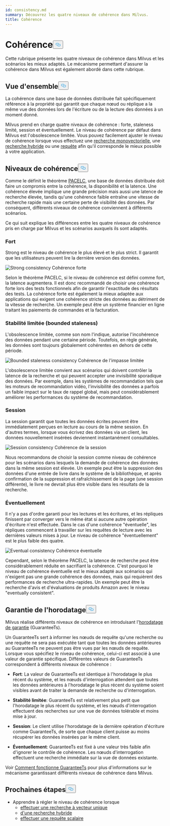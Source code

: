 ```yaml
---
id: consistency.md
summary: Découvrez les quatre niveaux de cohérence dans Milvus.
title: Cohérence
---
```

<h1 id="Consistency" class="common-anchor-header">Cohérence<button data-href="#Consistency" class="anchor-icon" translate="no">
      <svg translate="no"
        aria-hidden="true"
        focusable="false"
        height="20"
        version="1.1"
        viewBox="0 0 16 16"
        width="16"
      >
        <path
          fill="#0092E4"
          fill-rule="evenodd"
          d="M4 9h1v1H4c-1.5 0-3-1.69-3-3.5S2.55 3 4 3h4c1.45 0 3 1.69 3 3.5 0 1.41-.91 2.72-2 3.25V8.59c.58-.45 1-1.27 1-2.09C10 5.22 8.98 4 8 4H4c-.98 0-2 1.22-2 2.5S3 9 4 9zm9-3h-1v1h1c1 0 2 1.22 2 2.5S13.98 12 13 12H9c-.98 0-2-1.22-2-2.5 0-.83.42-1.64 1-2.09V6.25c-1.09.53-2 1.84-2 3.25C6 11.31 7.55 13 9 13h4c1.45 0 3-1.69 3-3.5S14.5 6 13 6z"
        ></path>
      </svg>
    </button></h1><p>Cette rubrique présente les quatre niveaux de cohérence dans Milvus et les scénarios les mieux adaptés. Le mécanisme permettant d'assurer la cohérence dans Milvus est également abordé dans cette rubrique.</p>
<h2 id="Overview" class="common-anchor-header">Vue d'ensemble<button data-href="#Overview" class="anchor-icon" translate="no">
      <svg translate="no"
        aria-hidden="true"
        focusable="false"
        height="20"
        version="1.1"
        viewBox="0 0 16 16"
        width="16"
      >
        <path
          fill="#0092E4"
          fill-rule="evenodd"
          d="M4 9h1v1H4c-1.5 0-3-1.69-3-3.5S2.55 3 4 3h4c1.45 0 3 1.69 3 3.5 0 1.41-.91 2.72-2 3.25V8.59c.58-.45 1-1.27 1-2.09C10 5.22 8.98 4 8 4H4c-.98 0-2 1.22-2 2.5S3 9 4 9zm9-3h-1v1h1c1 0 2 1.22 2 2.5S13.98 12 13 12H9c-.98 0-2-1.22-2-2.5 0-.83.42-1.64 1-2.09V6.25c-1.09.53-2 1.84-2 3.25C6 11.31 7.55 13 9 13h4c1.45 0 3-1.69 3-3.5S14.5 6 13 6z"
        ></path>
      </svg>
    </button></h2><p>La cohérence dans une base de données distribuée fait spécifiquement référence à la propriété qui garantit que chaque nœud ou réplique a la même vue des données lors de l'écriture ou de la lecture des données à un moment donné.</p>
<p>Milvus prend en charge quatre niveaux de cohérence : forte, staleness limité, session et éventuellement. Le niveau de cohérence par défaut dans Milvus est l'obsolescence limitée.  Vous pouvez facilement ajuster le niveau de cohérence lorsque vous effectuez une <a href="/docs/fr/single-vector-search.md">recherche monovectorielle</a>, une <a href="/docs/fr/multi-vector-search.md">recherche hybride</a> ou une <a href="/docs/fr/get-and-scalar-query.md">requête</a> afin qu'il corresponde le mieux possible à votre application.</p>
<h2 id="Consistency-levels" class="common-anchor-header">Niveaux de cohérence<button data-href="#Consistency-levels" class="anchor-icon" translate="no">
      <svg translate="no"
        aria-hidden="true"
        focusable="false"
        height="20"
        version="1.1"
        viewBox="0 0 16 16"
        width="16"
      >
        <path
          fill="#0092E4"
          fill-rule="evenodd"
          d="M4 9h1v1H4c-1.5 0-3-1.69-3-3.5S2.55 3 4 3h4c1.45 0 3 1.69 3 3.5 0 1.41-.91 2.72-2 3.25V8.59c.58-.45 1-1.27 1-2.09C10 5.22 8.98 4 8 4H4c-.98 0-2 1.22-2 2.5S3 9 4 9zm9-3h-1v1h1c1 0 2 1.22 2 2.5S13.98 12 13 12H9c-.98 0-2-1.22-2-2.5 0-.83.42-1.64 1-2.09V6.25c-1.09.53-2 1.84-2 3.25C6 11.31 7.55 13 9 13h4c1.45 0 3-1.69 3-3.5S14.5 6 13 6z"
        ></path>
      </svg>
    </button></h2><p>Comme le définit le théorème <a href="https://en.wikipedia.org/wiki/PACELC_theorem">PACELC</a>, une base de données distribuée doit faire un compromis entre la cohérence, la disponibilité et la latence. Une cohérence élevée implique une grande précision mais aussi une latence de recherche élevée, tandis qu'une cohérence faible entraîne une vitesse de recherche rapide mais une certaine perte de visibilité des données. Par conséquent, différents niveaux de cohérence conviennent à différents scénarios.</p>
<p>Ce qui suit explique les différences entre les quatre niveaux de cohérence pris en charge par Milvus et les scénarios auxquels ils sont adaptés.</p>
<h3 id="Strong" class="common-anchor-header">Fort</h3><p>Strong est le niveau de cohérence le plus élevé et le plus strict. Il garantit que les utilisateurs peuvent lire la dernière version des données.</p>
<p>
  
   <span class="img-wrapper"> <img translate="no" src="/docs/v2.4.x/assets/Consistency_Strong.png" alt="Strong consistency" class="doc-image" id="strong-consistency" />
   </span> <span class="img-wrapper"> <span>Cohérence forte</span> </span></p>
<p>Selon le théorème PACELC, si le niveau de cohérence est défini comme fort, la latence augmentera. Il est donc recommandé de choisir une cohérence forte lors des tests fonctionnels afin de garantir l'exactitude des résultats des tests. La cohérence forte est également la mieux adaptée aux applications qui exigent une cohérence stricte des données au détriment de la vitesse de recherche. Un exemple peut être un système financier en ligne traitant les paiements de commandes et la facturation.</p>
<h3 id="Bounded-staleness" class="common-anchor-header">Stabilité limitée (bounded staleness)</h3><p>L'obsolescence limitée, comme son nom l'indique, autorise l'incohérence des données pendant une certaine période. Toutefois, en règle générale, les données sont toujours globalement cohérentes en dehors de cette période.</p>
<p>
  
   <span class="img-wrapper"> <img translate="no" src="/docs/v2.4.x/assets/Consistency_Bounded.png" alt="Bounded staleness consistency" class="doc-image" id="bounded-staleness-consistency" />
   </span> <span class="img-wrapper"> <span>Cohérence de l'impasse limitée</span> </span></p>
<p>L'obsolescence limitée convient aux scénarios qui doivent contrôler la latence de la recherche et qui peuvent accepter une invisibilité sporadique des données. Par exemple, dans les systèmes de recommandation tels que les moteurs de recommandation vidéo, l'invisibilité des données a parfois un faible impact sur le taux de rappel global, mais peut considérablement améliorer les performances du système de recommandation.</p>
<h3 id="Session" class="common-anchor-header">Session</h3><p>La session garantit que toutes les données écrites peuvent être immédiatement perçues en lecture au cours de la même session. En d'autres termes, lorsque vous écrivez des données via un client, les données nouvellement insérées deviennent instantanément consultables.</p>
<p>
  
   <span class="img-wrapper"> <img translate="no" src="/docs/v2.4.x/assets/Consistency_Session.png" alt="Session consistency" class="doc-image" id="session-consistency" />
   </span> <span class="img-wrapper"> <span>Cohérence de la session</span> </span></p>
<p>Nous recommandons de choisir la session comme niveau de cohérence pour les scénarios dans lesquels la demande de cohérence des données dans la même session est élevée. Un exemple peut être la suppression des données d'une entrée de livre dans le système de la bibliothèque, et après confirmation de la suppression et rafraîchissement de la page (une session différente), le livre ne devrait plus être visible dans les résultats de la recherche.</p>
<h3 id="Eventually" class="common-anchor-header">Éventuellement</h3><p>Il n'y a pas d'ordre garanti pour les lectures et les écritures, et les répliques finissent par converger vers le même état si aucune autre opération d'écriture n'est effectuée. Dans le cas d'une cohérence &quot;éventuelle&quot;, les répliques commencent à travailler sur les requêtes de lecture avec les dernières valeurs mises à jour. Le niveau de cohérence "éventuellement" est le plus faible des quatre.</p>
<p>
  
   <span class="img-wrapper"> <img translate="no" src="/docs/v2.4.x/assets/Consistency_Eventual.png" alt="Eventual consistency" class="doc-image" id="eventual-consistency" />
   </span> <span class="img-wrapper"> <span>Cohérence éventuelle</span> </span></p>
<p>Cependant, selon le théorème PACELC, la latence de recherche peut être considérablement réduite en sacrifiant la cohérence. C'est pourquoi le niveau de cohérence éventuelle est le mieux adapté aux scénarios qui n'exigent pas une grande cohérence des données, mais qui requièrent des performances de recherche ultra-rapides. Un exemple peut être la recherche d'avis et d'évaluations de produits Amazon avec le niveau "eventually consistent".</p>
<h2 id="Guarantee-timestamp" class="common-anchor-header">Garantie de l'horodatage<button data-href="#Guarantee-timestamp" class="anchor-icon" translate="no">
      <svg translate="no"
        aria-hidden="true"
        focusable="false"
        height="20"
        version="1.1"
        viewBox="0 0 16 16"
        width="16"
      >
        <path
          fill="#0092E4"
          fill-rule="evenodd"
          d="M4 9h1v1H4c-1.5 0-3-1.69-3-3.5S2.55 3 4 3h4c1.45 0 3 1.69 3 3.5 0 1.41-.91 2.72-2 3.25V8.59c.58-.45 1-1.27 1-2.09C10 5.22 8.98 4 8 4H4c-.98 0-2 1.22-2 2.5S3 9 4 9zm9-3h-1v1h1c1 0 2 1.22 2 2.5S13.98 12 13 12H9c-.98 0-2-1.22-2-2.5 0-.83.42-1.64 1-2.09V6.25c-1.09.53-2 1.84-2 3.25C6 11.31 7.55 13 9 13h4c1.45 0 3-1.69 3-3.5S14.5 6 13 6z"
        ></path>
      </svg>
    </button></h2><p>Milvus réalise différents niveaux de cohérence en introduisant l'<a href="https://github.com/milvus-io/milvus/blob/f3f46d3bb2dcae2de0bdb7bc0f7b20a72efceaab/docs/developer_guides/how-guarantee-ts-works.md">horodatage de garantie</a> (GuaranteeTs).</p>
<p>Un GuaranteeTs sert à informer les nœuds de requête qu'une recherche ou une requête ne sera pas exécutée tant que toutes les données antérieures au GuaranteeTs ne peuvent pas être vues par les nœuds de requête. Lorsque vous spécifiez le niveau de cohérence, celui-ci est associé à une valeur de garantie spécifique. Différentes valeurs de GuaranteeTs correspondent à différents niveaux de cohérence :</p>
<ul>
<li><p><strong>Fort</strong>: La valeur de GuaranteeTs est identique à l'horodatage le plus récent du système, et les nœuds d'interrogation attendent que toutes les données antérieures à l'horodatage le plus récent du système soient visibles avant de traiter la demande de recherche ou d'interrogation.</p></li>
<li><p><strong>Stabilité limitée</strong>: GuaranteeTs est relativement plus petit que l'horodatage le plus récent du système, et les nœuds d'interrogation effectuent des recherches sur une vue de données tolérable et moins mise à jour.</p></li>
<li><p><strong>Session</strong>: Le client utilise l'horodatage de la dernière opération d'écriture comme GuaranteeTs, de sorte que chaque client puisse au moins récupérer les données insérées par le même client.</p></li>
<li><p><strong>Éventuellement</strong>: GuaranteeTs est fixé à une valeur très faible afin d'ignorer le contrôle de cohérence. Les nœuds d'interrogation effectuent une recherche immédiate sur la vue de données existante.</p></li>
</ul>
<p>Voir <a href="https://github.com/milvus-io/milvus/blob/f3f46d3bb2dcae2de0bdb7bc0f7b20a72efceaab/docs/developer_guides/how-guarantee-ts-works.md">Comment fonctionne GuaranteeTs</a> pour plus d'informations sur le mécanisme garantissant différents niveaux de cohérence dans Milvus.</p>
<h2 id="Whats-next" class="common-anchor-header">Prochaines étapes<button data-href="#Whats-next" class="anchor-icon" translate="no">
      <svg translate="no"
        aria-hidden="true"
        focusable="false"
        height="20"
        version="1.1"
        viewBox="0 0 16 16"
        width="16"
      >
        <path
          fill="#0092E4"
          fill-rule="evenodd"
          d="M4 9h1v1H4c-1.5 0-3-1.69-3-3.5S2.55 3 4 3h4c1.45 0 3 1.69 3 3.5 0 1.41-.91 2.72-2 3.25V8.59c.58-.45 1-1.27 1-2.09C10 5.22 8.98 4 8 4H4c-.98 0-2 1.22-2 2.5S3 9 4 9zm9-3h-1v1h1c1 0 2 1.22 2 2.5S13.98 12 13 12H9c-.98 0-2-1.22-2-2.5 0-.83.42-1.64 1-2.09V6.25c-1.09.53-2 1.84-2 3.25C6 11.31 7.55 13 9 13h4c1.45 0 3-1.69 3-3.5S14.5 6 13 6z"
        ></path>
      </svg>
    </button></h2><ul>
<li>Apprendre à régler le niveau de cohérence lorsque<ul>
<li><a href="/docs/fr/single-vector-search.md">effectuer une recherche à vecteur unique</a></li>
<li><a href="/docs/fr/multi-vector-search.md">d'une recherche hybride</a></li>
<li><a href="/docs/fr/get-and-scalar-query.md">effectuer une requête scalaire</a></li>
</ul></li>
</ul>
